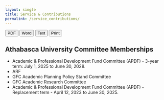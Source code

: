 ```yaml
---
layout: single
title: Service & Contributions
permalink: /service_contributions/
---
```

<!-- Export buttons (no 404; PDF opens print dialog, Word/TXT download locally) -->
<div class="download-bar">
  <button class="btn export" data-kind="pdf">PDF</button>
  <button class="btn export" data-kind="doc">Word</button>
  <button class="btn export" data-kind="txt">Text</button>
  <button class="btn" onclick="window.print()">Print</button>
</div>

## Athabasca University Committee Memberships
- Academic & Professional Development Fund Committee (APDF) - 3-year term: July 1, 2025 to June 30, 2028.
- ARF
- GFC Academic Planning Policy Stand Committee
- GFC Academic Research Committee
- Academic & Professional Development Fund Committee (APDF) - Replacement term - April 12, 2023 to June 30, 2025.
